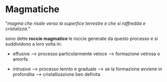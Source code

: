 # Magmatiche
"_magma che risale verso la superfice terrestre e che si raffredda e cristalizza._"

sono dette <b> roccie magmatice </b> le roccie generate da questo processo e si suddividono a loro volta in:
- effusive 
	--> processo particolarmente veloce 
	--> formazione vetrosa o amorfa

- intrusive
	--> processo lennto e graduale
	--> se la formazione avviene in profondita
	--> cristallizazione ben definita

